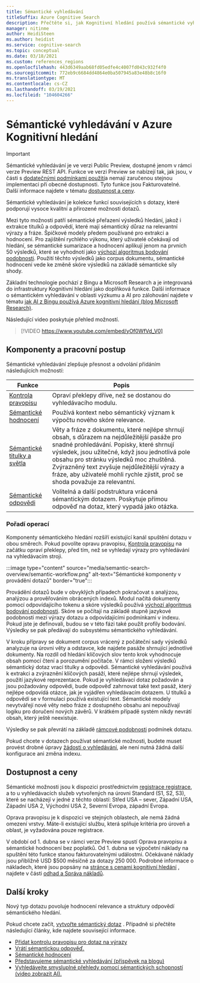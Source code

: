 ```yaml
---
title: Sémantické vyhledávání
titleSuffix: Azure Cognitive Search
description: Přečtěte si, jak Kognitivní hledání používá sémantické vyhledávací modely pro rozsáhlou výuku z Bingu, aby byly výsledky hledání intuitivnějšíější.
manager: nitinme
author: HeidiSteen
ms.author: heidist
ms.service: cognitive-search
ms.topic: conceptual
ms.date: 03/18/2021
ms.custom: references_regions
ms.openlocfilehash: 443d6349aab68fd05edfe4c4007fd043c932f4f0
ms.sourcegitcommit: 772eb9c6684dd4864e0ba507945a83e48b8c16f0
ms.translationtype: MT
ms.contentlocale: cs-CZ
ms.lasthandoff: 03/19/2021
ms.locfileid: "104604266"
---
```

# <a name="semantic-search-in-azure-cognitive-search"></a>Sémantické vyhledávání v Azure Kognitivní hledání

> [!IMPORTANT]
> Sémantické vyhledávání je ve verzi Public Preview, dostupné jenom v rámci verze Preview REST API. Funkce ve verzi Preview se nabízejí tak, jak jsou, v části s [dodatečnými podmínkami použití](https://azure.microsoft.com/support/legal/preview-supplemental-terms/)a nemají zaručenou stejnou implementaci při obecné dostupnosti. Tyto funkce jsou Fakturovatelné. Další informace najdete v tématu [dostupnost a ceny](semantic-search-overview.md#availability-and-pricing).

Sémantické vyhledávání je kolekce funkcí souvisejících s dotazy, které podporují vysoce kvalitní a přirozené možnosti dotazů. 

Mezi tyto možnosti patří sémantické přeřazení výsledků hledání, jakož i extrakce titulků a odpovědí, které mají sémantický důraz na relevantní výrazy a fráze. Špičkové modely předem používané pro extrakci a hodnocení. Pro zajištění rychlého výkonu, který uživatelé očekávají od hledání, se sémantické sumarizace a hodnocení aplikují jenom na prvních 50 výsledků, které se vyhodnotí jako [výchozí algoritmus bodování podobnosti](index-similarity-and-scoring.md#similarity-ranking-algorithms). Použití těchto výsledků jako corpus dokumentu, sémantické hodnocení vede ke změně skóre výsledků na základě sémantické síly shody.

Základní technologie pochází z Bingu a Microsoft Research a je integrovaná do infrastruktury Kognitivní hledání jako doplňková funkce. Další informace o sémantickém vyhledávání v oblasti výzkumu a AI pro zálohování najdete v tématu [jak AI z Bingu používá Azure kognitivní hledání (blog Microsoft Research)](https://www.microsoft.com/research/blog/the-science-behind-semantic-search-how-ai-from-bing-is-powering-azure-cognitive-search/).

Následující video poskytuje přehled možností.

> [!VIDEO https://www.youtube.com/embed/yOf0WfVd_V0]

## <a name="components-and-workflow"></a>Komponenty a pracovní postup

Sémantické vyhledávání zlepšuje přesnost a odvolání přidáním následujících možností:

| Funkce | Popis |
|---------|-------------|
| [Kontrola pravopisu](speller-how-to-add.md) | Opraví překlepy dříve, než se dostanou do vyhledávacího modulu. |
| [Sémantické hodnocení](semantic-ranking.md) | Používá kontext nebo sémantický význam k výpočtu nového skóre relevance. |
| [Sémantické titulky a světla](semantic-how-to-query-request.md) | Věty a fráze z dokumentu, které nejlépe shrnují obsah, s důrazem na nejdůležitější pasáže pro snadné prohledávání. Popisky, které shrnují výsledek, jsou užitečné, když jsou jednotlivá pole obsahu pro stránku výsledků moc zhuštěná. Zvýrazněný text zvyšuje nejdůležitější výrazy a fráze, aby uživatelé mohli rychle zjistit, proč se shoda považuje za relevantní. |
| [Sémantické odpovědi](semantic-answers.md) | Volitelná a další podstruktura vrácená sémantickým dotazem. Poskytuje přímou odpověď na dotaz, který vypadá jako otázka. |

### <a name="order-of-operations"></a>Pořadí operací

Komponenty sémantického hledání rozšíří existující kanál spuštění dotazu v obou směrech. Pokud povolíte opravu pravopisu, [Kontrola pravopisu](speller-how-to-add.md) na začátku opraví překlepy, před tím, než se vyhledají výrazy pro vyhledávání na vyhledávacím stroji.

:::image type="content" source="media/semantic-search-overview/semantic-workflow.png" alt-text="Sémantické komponenty v provádění dotazů" border="true":::

Provádění dotazů bude v obvyklých případech pokračovat s analýzou, analýzou a prověřováním obrácených indexů. Modul načítá dokumenty pomocí odpovídajícího tokenu a skóre výsledků používá [výchozí algoritmus bodování podobnosti](index-similarity-and-scoring.md#similarity-ranking-algorithms). Skóre se počítají na základě stupně jazykové podobnosti mezi výrazy dotazu a odpovídajícími podmínkami v indexu. Pokud jste je definovali, budou se v této fázi také použít profily bodování. Výsledky se pak předávají do subsystému sémantického vyhledávání.

V kroku přípravy se dokument corpus vrácený z počáteční sady výsledků analyzuje na úrovni věty a odstavce, kde najdete pasáže shrnující jednotlivé dokumenty. Na rozdíl od hledání klíčových slov tento krok vyhodnocuje obsah pomocí čtení a porozumění počítače. V rámci složení výsledků sémantický dotaz vrací titulky a odpovědi. Sémantické vyhledávání používá k extrakci a zvýraznění klíčových pasáží, které nejlépe shrnují výsledek, použití jazykové reprezentace. Pokud je vyhledávací dotaz požadován a jsou požadovány odpovědi, bude odpověď zahrnovat také text pasáž, který nejlépe odpovídá otázce, jak je vyjádřen vyhledávacím dotazem. U titulků a odpovědí se v formulaci používá existující text. Sémantické modely nevytvářejí nové věty nebo fráze z dostupného obsahu ani nepoužívají logiku pro doručení nových závěrů. V krátkém případě systém nikdy nevrátí obsah, který ještě neexistuje.

Výsledky se pak převrátí na základě [rámcové podobnosti](semantic-ranking.md) podmínek dotazu.

Pokud chcete v dotazech používat sémantické možnosti, budete muset provést drobné úpravy [žádosti o vyhledávání](semantic-how-to-query-request.md), ale není nutná žádná další konfigurace ani změna indexu.

## <a name="availability-and-pricing"></a>Dostupnost a ceny

Sémantické možnosti jsou k dispozici prostřednictvím [registrace registrace](https://aka.ms/SemanticSearchPreviewSignup), a to u vyhledávacích služeb vytvořených na úrovni Standard (S1, S2, S3), které se nacházejí v jedné z těchto oblastí: Střed USA – sever, Západní USA, Západní USA 2, Východní USA 2, Severní Evropa, západní Evropa. 

Oprava pravopisu je k dispozici ve stejných oblastech, ale nemá žádná omezení vrstvy. Máte-li existující službu, která splňuje kritéria pro úroveň a oblast, je vyžadována pouze registrace.

V období od 1. dubna se v rámci verze Preview spustí Oprava pravopisu a sémantické hodnocení bez poplatků. Od 1. dubna se výpočetní náklady na spuštění této funkce stanou fakturovatelnými událostmi. Očekávané náklady jsou přibližně USD $500 měsíčně za dotazy 250 000. Podrobné informace o nákladech, které jsou popsány na [stránce s cenami kognitivní hledání](https://azure.microsoft.com/pricing/details/search/) , najdete v části [odhad a Správa nákladů](search-sku-manage-costs.md).

## <a name="next-steps"></a>Další kroky

Nový typ dotazu povoluje hodnocení relevance a struktury odpovědí sémantického hledání.

Pokud chcete začít, [vytvořte sémantický dotaz](semantic-how-to-query-request.md) . Případně si přečtěte následující články, kde najdete související informace.

+ [Přidat kontrolu pravopisu pro dotaz na výrazy](speller-how-to-add.md)
+ [Vrátí sémantickou odpověď.](semantic-answers.md)
+ [Sémantické hodnocení](semantic-ranking.md)
+ [Představujeme sémantické vyhledávání (příspěvek na blogu)](https://techcommunity.microsoft.com/t5/azure-ai/introducing-semantic-search-bringing-more-meaningful-results-to/ba-p/2175636)
+ [Vyhledávejte smysluplné přehledy pomocí sémantických schopností (video zobrazit AI).](https://channel9.msdn.com/Shows/AI-Show/Find-meaningful-insights-using-semantic-capabilities-in-Azure-Cognitive-Search)